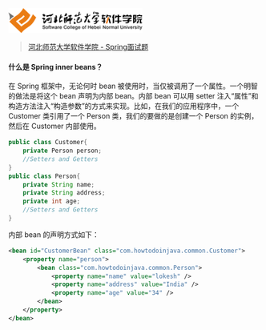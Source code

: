 <a name="logo"></a>
<img src="../../images/logo.png" height="50" /> 

> [河北师范大学软件学院 - Spring面试题](../readme.md#logo)

#### 什么是 Spring inner beans？

在 Spring 框架中，无论何时 bean 被使用时，当仅被调用了一个属性。一个明智的做法是将这个 bean 声明为内部 bean。内部 bean 可以用 setter 注入“属性”和构造方法注入“构造参数”的方式来实现。比如，在我们的应用程序中，一个 Customer 类引用了一个 Person 类，我们的要做的是创建一个 Person 的实例，然后在 Customer 内部使用。

``` Java
public class Customer{
	private Person person;
	//Setters and Getters
}
public class Person{
	private String name;
	private String address;
	private int age;
	//Setters and Getters
}
```

内部 bean 的声明方式如下：

``` XML
<bean id="CustomerBean" class="com.howtodoinjava.common.Customer">
	<property name="person">
		<bean class="com.howtodoinjava.common.Person">
			<property name="name" value="lokesh" />
			<property name="address" value="India" />
			<property name="age" value="34" />
		</bean>
	</property>
</bean>
```